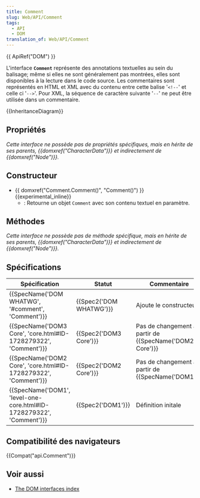 ```yaml
---
title: Comment
slug: Web/API/Comment
tags:
  - API
  - DOM
translation_of: Web/API/Comment
---
```

{{ ApiRef("DOM") }}

L'interface **`Comment`** représente des annotations textuelles au sein du balisage; même si elles ne sont généralement pas montrées, elles sont disponibles à la lecture dans le code source. Les commentaires sont représentés en HTML et XML avec du contenu entre cette balise '`<!--`' et celle ci '`-->`'. Pour XML, la séquence de caractère suivante '`--`' ne peut être utilisée dans un commentaire.

{{InheritanceDiagram}}

## Propriétés

_Cette interface ne possède pas de propriétés spécifiques, mais en hérite de ses parents, {{domxref("CharacterData")}} et indirectement de {{domxref("Node")}}._

## Constructeur

- {{ domxref("Comment.Comment()", "Comment()") }} {{experimental_inline}}
  - : Retourne un objet `Comment` avec son contenu textuel en paramètre.

## Méthodes

_Cette interface ne possède pas de méthode spécifique, mais en hérite de ses parents, {{domxref("CharacterData")}} et indirectement de {{domxref("Node")}}._

## Spécifications

| Spécification                                                                                | Statut                           | Commentaire                                                    |
| -------------------------------------------------------------------------------------------- | -------------------------------- | -------------------------------------------------------------- |
| {{SpecName('DOM WHATWG', '#comment', 'Comment')}}                             | {{Spec2('DOM WHATWG')}} | Ajoute le constructeur.                                        |
| {{SpecName('DOM3 Core', 'core.html#ID-1728279322', 'Comment')}}         | {{Spec2('DOM3 Core')}}     | Pas de changement à partir de {{SpecName('DOM2 Core')}} |
| {{SpecName('DOM2 Core', 'core.html#ID-1728279322', 'Comment')}}         | {{Spec2('DOM2 Core')}}     | Pas de changement à partir de {{SpecName('DOM1')}}     |
| {{SpecName('DOM1', 'level-one-core.html#ID-1728279322', 'Comment')}} | {{Spec2('DOM1')}}         | Définition initale                                             |

## Compatibilité des navigateurs

{{Compat("api.Comment")}}

## Voir aussi

- [The DOM interfaces index](/en-US/docs/DOM/DOM_Reference)
